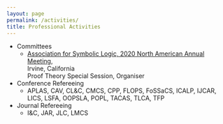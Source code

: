 ```yaml
---
layout: page
permalink: /activities/
title: Professional Activities
---
```


- Committees
  - <a class="underline" href="https://sites.uci.edu/asl2020/">Association for Symbolic Logic, 2020 North American Annual Meeting</a>,<br/>
    Irvine, California<br/>
    Proof Theory Special Session, Organiser
- Conference Refereeing
  - APLAS, CAV, CL&C, CMCS, CPP, FLOPS, FoSSaCS, ICALP, IJCAR, LICS, LSFA,
    OOPSLA, POPL, TACAS, TLCA, TFP
- Journal Refereeing
  - I&C, JAR, JLC, LMCS
